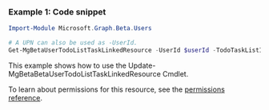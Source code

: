 ### Example 1: Code snippet

```powershellImport-Module Microsoft.Graph.Beta.Users

# A UPN can also be used as -UserId.
Get-MgBetaUserTodoListTaskLinkedResource -UserId $userId -TodoTaskListId $todoTaskListId -TodoTaskId $todoTaskId -LinkedResourceId $linkedResourceId
```
This example shows how to use the Update-MgBetaBetaUserTodoListTaskLinkedResource Cmdlet.
To learn about permissions for this resource, see the [permissions reference](/graph/permissions-reference).

